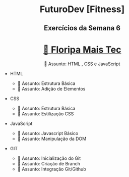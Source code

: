 <h1 align="center"> FuturoDev [Fitness] </h1>

<h2 align="center"> Exercícios da Semana 6</h2>

<h1 align="center">
    <a href="https://floripamaistec.pmf.sc.gov.br/">🔗 Floripa Mais Tec</a>
</h1>
<p align="center">🚀 Assunto: HTML , CSS e JavaScript

* HTML 
    * 🚀 Assunto: Estrutura Básica
    * 🚀 Assunto: Adição de Elementos

* CSS

    * 🚀 Assunto: Estrutura Básica
    * 🚀 Assunto: Estilização CSS

* JavaScript

    * 🚀 Assunto: Javascript Básico
    * 🚀 Assunto: Manipulação da DOM

* GIT

    * 🚀 Assunto: Inicialização do Git
    * 🚀 Assunto: Criação de Branch
    * 🚀 Assunto: Integração Git/Github
